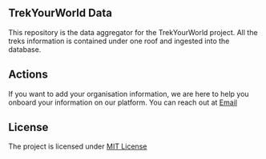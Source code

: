 ## TrekYourWorld Data
This repository is the data aggregator for the TrekYourWorld project. All the treks information is contained under one roof and ingested into the database.

## Actions
If you want to add your organisation information, we are here to help you onboard your information on our platform.
You can reach out at [Email](mailto:labs.neo73@gmail.com)

## License
The project is licensed under [MIT License](/LICENSE)